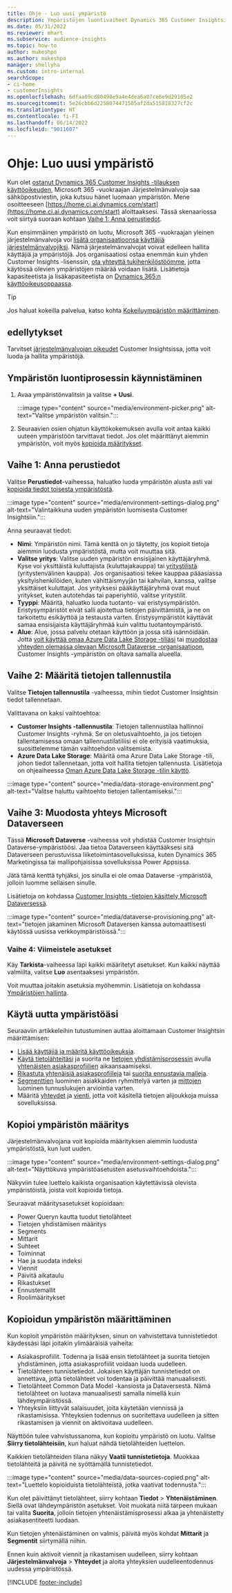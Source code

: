 ```yaml
---
title: Ohje - Luo uusi ympäristö
description: Ympäristöjen luontivaiheet Dynamics 365 Customer Insightsille
ms.date: 05/31/2022
ms.reviewer: mhart
ms.subservice: audience-insights
ms.topic: how-to
author: mukeshpo
ms.author: mukeshpo
manager: shellyha
ms.custom: intro-internal
searchScope:
- ci-home
- customerInsights
ms.openlocfilehash: 6dfaa09cd80498e9a4e4dea6a07ce6e9d29105e2
ms.sourcegitcommit: 5e26cbb6d2258074471505af2da515818327cf2c
ms.translationtype: HT
ms.contentlocale: fi-FI
ms.lasthandoff: 06/14/2022
ms.locfileid: "9011607"
---
```

# <a name="how-to-create-a-new-environment"></a>Ohje: Luo uusi ympäristö

Kun olet [ostanut Dynamics 365 Customer Insights -tilauksen käyttöoikeuden](paid-license.md), Microsoft 365 -vuokraajan Järjestelmänvalvoja saa sähköpostiviestin, joka kutsuu hänet luomaan ympäristön. Mene osoitteeseen [https://home.ci.ai.dynamics.com/start](https://home.ci.ai.dynamics.com/start) aloittaaksesi. Tässä skenaariossa voit siirtyä suoraan kohtaan [Vaihe 1: Anna perustiedot](#step-1-provide-basic-information).

Kun ensimmäinen ympäristö on luotu, Microsoft 365 -vuokraajan yleinen järjestelmänvalvoja voi [lisätä organisaatioonsa käyttäjiä järjestelmänvalvojiksi](permissions.md). Nämä järjestelmänvalvojat voivat edelleen hallita käyttäjiä ja ympäristöjä. Jos organisaatiosi ostaa enemmän kuin yhden Customer Insights -lisenssin, [ota yhteyttä tukihenkilöstöömme](https://go.microsoft.com/fwlink/?linkid=2079641), jotta käytössä olevien ympäristöjen määrää voidaan lisätä. Lisätietoja kapasiteetista ja lisäkapasiteetista on [Dynamics 365:n käyttöoikeusoppaassa](https://go.microsoft.com/fwlink/?LinkId=866544).

> [!TIP]
> Jos haluat kokeilla palvelua, katso kohta [Kokeiluympäristön määrittäminen](trial-signup.md).

## <a name="prerequisites"></a>edellytykset

Tarvitset [järjestelmänvalvojan oikeudet](permissions.md) Customer Insightsissa, jotta voit luoda ja hallita ympäristöjä.

## <a name="start-the-environment-creation-process"></a>Ympäristön luontiprosessin käynnistäminen

1. Avaa ympäristönvalitsin ja valitse **+ Uusi**.
  
   :::image type="content" source="media/environment-picker.png" alt-text="Valitse ympäristön valitsin.":::

1. Seuraavien osien ohjatun käyttökokemuksen avulla voit antaa kaikki uuteen ympäristöön tarvittavat tiedot. Jos olet määrittänyt aiemmin ympäristön, voit myös [kopioida määritykset](#copy-the-environment-configuration).

## <a name="step-1-provide-basic-information"></a>Vaihe 1: Anna perustiedot

Valitse **Perustiedot**-vaiheessa, haluatko luoda ympäristön alusta asti vai [kopioida tiedot toisesta ympäristöstä](#copy-the-environment-configuration).

   :::image type="content" source="media/environment-settings-dialog.png" alt-text="Valintaikkuna uuden ympäristön luomisesta Customer Insightsiin.":::

Anna seuraavat tiedot:

- **Nimi**: Ympäristön nimi. Tämä kenttä on jo täytetty, jos kopioit tietoja aiemmin luodusta ympäristöstä, mutta voit muuttaa sitä.
- **Valitse yritys**: Valitse uuden ympäristön ensisijainen käyttäjäryhmä. Kyse voi yksittäistä kuluttajista (kuluttajakauppa) tai [yritystilistä](work-with-business-accounts.md) (yritystenvälinen kauppa). Jos organisaatiosi tekee kauppaa pääasiassa yksityishenkilöiden, kuten vähittäismyyjän tai kahvilan, kanssa, valitse yksittäiset kuluttajat. Jos yrityksesi pääkäyttäjäryhmä ovat muut yritykset, kuten autotehdas tai paperiyhtiö, valitse yritystilit.
- **Tyyppi**: Määritä, haluatko luoda tuotanto- vai eristysympäristön. Eristysympäristöt eivät salli ajoitettua tietojen päivittämistä, ja ne on tarkoitettu esikäyttöä ja testausta varten. Eristysympäristöt käyttävät samaa ensisijaista käyttäjäryhmää kuin valittu tuotantoympäristö.
- **Alue**: Alue, jossa palvelu otetaan käyttöön ja jossa sitä isännöidään. Jotta [voit käyttää omaa Azure Data Lake Storage -tiliäsi](own-data-lake-storage.md) tai [muodostaa yhteyden olemassa olevaan Microsoft Dataverse -organisaatioon](customer-insights-dataverse.md), Customer Insights -ympäristön on oltava samalla alueella.

## <a name="step-2-configure-data-storage"></a>Vaihe 2: Määritä tietojen tallennustila

Valitse **Tietojen tallennustila** -vaiheessa, mihin tiedot Customer Insightsin tiedot tallennetaan.

Valittavana on kaksi vaihtoehtoa:

- **Customer Insights -tallennustila**: Tietojen tallennustilaa hallinnoi Customer Insights -ryhmä. Se on oletusvaihtoehto, ja jos tietojen tallentamisessa omaan tallennustilatiliisi ei ole erityisiä vaatimuksia, suosittelemme tämän vaihtoehdon valitsemista.
- **Azure Data Lake Storage**: Määritä oma Azure Data Lake Storage -tili, johon tiedot tallennetaan, jotta voit hallita tietojen tallennusta. Lisätietoja on ohjeaiheessa [Oman Azure Data Lake Storage -tilin käyttö](own-data-lake-storage.md).

:::image type="content" source="media/data-storage-environment.png" alt-text="Valitse haluttu vaihtoehto tietojen tallentamiseksi.":::

## <a name="step-3-connect-to-microsoft-dataverse"></a>Vaihe 3: Muodosta yhteys Microsoft Dataverseen

Tässä **Microsoft Dataverse** -vaiheessa voit yhdistää Customer Insightsin Dataverse-ympäristöösi. Jaa tietoa Dataverseen käyttääksesi sitä Dataverseen perustuvissa liiketoimintasovelluksissa, kuten Dynamics 365 Marketingissa tai mallipohjaisissa sovelluksissa Power Appsissa.


Jätä tämä kenttä tyhjäksi, jos sinulla ei ole omaa Dataverse -ympäristöä, jolloin luomme sellaisen sinulle.

Lisätietoja on kohdassa [Customer Insights -tietojen käsittely Microsoft Dataversessä](customer-insights-dataverse.md).

:::image type="content" source="media/dataverse-provisioning.png" alt-text="tietojen jakaminen Microsoft Dataversen kanssa automaattisesti käytössä uusissa verkkoympäristöissä.":::

### <a name="step-4-finalize-the-settings"></a>Vaihe 4: Viimeistele asetukset

Käy **Tarkista**-vaiheessa läpi kaikki määritetyt asetukset. Kun kaikki näyttää valmiilta, valitse **Luo** asentaaksesi ympäristön.

Voit muuttaa joitakin asetuksia myöhemmin. Lisätietoja on kohdassa [Ympäristöjen hallinta](manage-environments.md).

## <a name="work-with-your-new-environment"></a>Käytä uutta ympäristöäsi

Seuraaviin artikkeleihin tutustuminen auttaa aloittamaan Customer Insightsin määrittämisen:

- [Lisää käyttäjiä ja määritä käyttöoikeuksia](permissions.md).
- [Käytä tietolähteitäsi](data-sources.md) ja suorita ne [tietojen yhdistämisprosessin](data-unification.md) avulla [yhtenäisten asiakasprofiilien](customer-profiles.md) aikaansaamiseksi.
- [Rikastuta yhtenäisiä asiakasprofiileja](enrichment-hub.md) tai [suorita ennustavia malleja](predictions-overview.md).
- [Segmenttien](segments.md) luominen asiakkaiden ryhmittelyä varten ja [mittojen](measures.md) luominen tunnuslukujen arviointia varten.
- Määritä [yhteydet](connections.md) ja [vienti](export-destinations.md), jotta voit käsitellä tietojen alijoukkoja muissa sovelluksissa.

## <a name="copy-the-environment-configuration"></a>Kopioi ympäristön määritys

Järjestelmänvalvojana voit kopioida määrityksen aiemmin luodusta ympäristöstä, kun luot uuden.

:::image type="content" source="media/environment-settings-dialog.png" alt-text="Näyttökuva ympäristöasetusten asetusvaihtoehdoista.":::

Näkyviin tulee luettelo kaikista organisaation käytettävissä olevista ympäristöistä, joista voit kopioida tietoja.

Seuraavat määritysasetukset kopioidaan:

- Power Queryn kautta tuodut tietolähteet
- Tietojen yhdistämisen määritys
- Segments
- Mittarit
- Suhteet
- Toiminnat
- Hae ja suodata indeksi
- Viennit
- Päivitä aikataulu
- Rikastukset
- Ennustemallit
- Roolimääritykset

## <a name="set-up-a-copied-environment"></a>Kopioidun ympäristön määrittäminen

Kun kopioit ympäristön määrityksen, sinun on vahvistettava tunnistetiedot käydessäsi läpi joitakin ylimääräisiä vaiheita:

- Asiakasprofiilit. Todenna ja lisää ensin tietolähteet ja suorita tietojen yhdistäminen, jotta asiakasprofiilit voidaan luoda uudelleen.
- Tietolähteen tunnistetiedot. Jokaisen käyttäjän tunnistetiedot on annettava, jotta tietolähteet voi todentaa ja päivittää manuaalisesti.
- Tietolähteet Common Data Model -kansiosta ja Dataversestä. Nämä tietolähteet on luotava manuaalisesti samalla nimellä kuin lähdeympäristössä.
- Yhteyksiin liittyvät salaisuudet, joita käytetään viennissä ja rikastamisissa. Yhteyksien todennus on suoritettava uudelleen ja sitten rikastamisen ja viennit on aktivoitava uudelleen.

Näyttöön tulee vahvistussanoma, kun kopioitu ympäristö on luotu. Valitse **Siirry tietolähteisiin**, kun haluat nähdä tietolähteiden luettelon.

Kaikkien tietolähteiden tilana näkyy **Vaatii tunnistetietoja**. Muokkaa tietolähteitä ja päivitä ne syöttämällä tunnistetiedot.

:::image type="content" source="media/data-sources-copied.png" alt-text="Luettelo kopioiduista tietolähteistä, jotka vaativat todennusta.":::

Kun olet päivittänyt tietolähteet, siirry kohtaan **Tiedot** > **Yhtenäistäminen**. Siellä ovat lähdeympäristön asetukset. Voit muokata niitä tarpeen mukaan tai valita **Suorita**, jolloin tietojen yhtenäistämisprosessi alkaa ja yhtenäistetty asiakasentiteetti luodaan.

Kun tietojen yhtenäistäminen on valmis, päivitä myös kohdat **Mittarit** ja **Segmentit** siirtymällä niihin.

Ennen kuin aktivoit viennit ja rikastamisen uudelleen, siirry kohtaan **Järjestelmänvalvoja** > **Yhteydet** ja aloita yhteyksien uudelleentodennus uudessa ympäristössä.

[!INCLUDE [footer-include](includes/footer-banner.md)]
